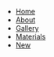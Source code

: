 <link><a href="index.html"></link>
<link><a href="aboutpg.html"></link>
<link><a href="gallerypg"></link>
<link><a href="materialspg"></link>
<link><a href="newpg></link>
<link><a href="styles.css"></link>
<link><a href="mepic.jpg"></link>
<link><a href="fadedyin&yang.png"></link>

<nav> 
    <ul>
        <li><a href="index.html" >Home</a></li>
        <li><a href="aboutpg.html" >About</a></li>
        <li><a href="gallerypg.html" >Gallery</a></li>
        <li><a href="materialspg.html" >Materials</a></li>
        <li><a href="newpg.html" >New</a></li>
    </ul>
</nav>
